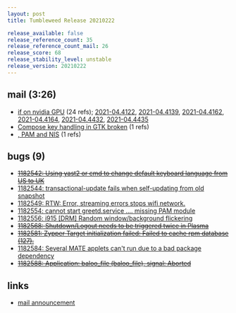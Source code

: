 ```yaml
---
layout: post
title: Tumbleweed Release 20210222

release_available: false
release_reference_count: 35
release_reference_count_mail: 26
release_score: 68
release_stability_level: unstable
release_version: 20210222
---
```


## mail (3:26)

- [if on nvidia GPU](https://github.com/boombatower/tumbleweed-review/issues/10) (24 refs); [2021-04.4122](https://github.com/boombatower/tumbleweed-review/issues/10), [2021-04.4139](https://github.com/boombatower/tumbleweed-review/issues/10), [2021-04.4162](https://github.com/boombatower/tumbleweed-review/issues/10), [2021-04.4164](https://github.com/boombatower/tumbleweed-review/issues/10), [2021-04.4432](https://github.com/boombatower/tumbleweed-review/issues/10), [2021-04.4435](https://github.com/boombatower/tumbleweed-review/issues/10)
- [Compose key handling in GTK broken](https://github.com/boombatower/tumbleweed-review/issues/10) (1 refs)
- [, PAM and NIS](https://github.com/boombatower/tumbleweed-review/issues/10) (1 refs)

## bugs (9)

<!--more-->

- ~~[1182542: Using yast2 or cmd to change default keyboard language from US to UK](https://bugzilla.opensuse.org/show_bug.cgi?id=1182542)~~
- [1182544: transactional-update fails when self-updating from old snapshot](https://bugzilla.opensuse.org/show_bug.cgi?id=1182544)
- [1182549: RTW: Error, streaming errors stops wifi network.](https://bugzilla.opensuse.org/show_bug.cgi?id=1182549)
- [1182554: cannot start greetd.service .... missing PAM module](https://bugzilla.opensuse.org/show_bug.cgi?id=1182554)
- [1182556: i915 \[DRM\] Random window/background flickering](https://bugzilla.opensuse.org/show_bug.cgi?id=1182556)
- ~~[1182568: Shutdown/Logout needs to be triggered twice in Plasma](https://bugzilla.opensuse.org/show_bug.cgi?id=1182568)~~
- ~~[1182581: Zypper Target initialization failed: Failed to cache rpm database (127).](https://bugzilla.opensuse.org/show_bug.cgi?id=1182581)~~
- [1182584: Several MATE applets can't run due to a bad package dependency](https://bugzilla.opensuse.org/show_bug.cgi?id=1182584)
- ~~[1182588: Application: baloo_file (baloo_file), signal: Aborted](https://bugzilla.opensuse.org/show_bug.cgi?id=1182588)~~



## links

- [mail announcement](https://github.com/boombatower/tumbleweed-review/issues/10)
